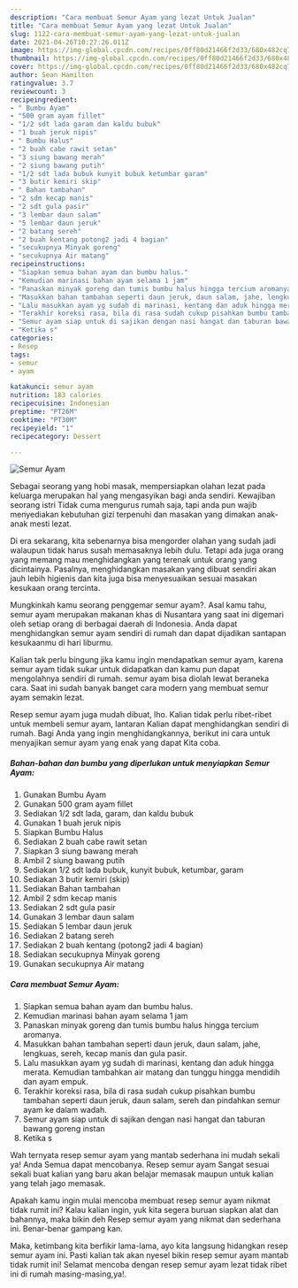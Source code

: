 ```yaml
---
description: "Cara membuat Semur Ayam yang lezat Untuk Jualan"
title: "Cara membuat Semur Ayam yang lezat Untuk Jualan"
slug: 1122-cara-membuat-semur-ayam-yang-lezat-untuk-jualan
date: 2021-04-26T10:27:26.011Z
image: https://img-global.cpcdn.com/recipes/0ff80d21466f2d33/680x482cq70/semur-ayam-foto-resep-utama.jpg
thumbnail: https://img-global.cpcdn.com/recipes/0ff80d21466f2d33/680x482cq70/semur-ayam-foto-resep-utama.jpg
cover: https://img-global.cpcdn.com/recipes/0ff80d21466f2d33/680x482cq70/semur-ayam-foto-resep-utama.jpg
author: Sean Hamilton
ratingvalue: 3.7
reviewcount: 3
recipeingredient:
- " Bumbu Ayam"
- "500 gram ayam fillet"
- "1/2 sdt lada garam dan kaldu bubuk"
- "1 buah jeruk nipis"
- " Bumbu Halus"
- "2 buah cabe rawit setan"
- "3 siung bawang merah"
- "2 siung bawang putih"
- "1/2 sdt lada bubuk kunyit bubuk ketumbar garam"
- "3 butir kemiri skip"
- " Bahan tambahan"
- "2 sdm kecap manis"
- "2 sdt gula pasir"
- "3 lembar daun salam"
- "5 lembar daun jeruk"
- "2 batang sereh"
- "2 buah kentang potong2 jadi 4 bagian"
- "secukupnya Minyak goreng"
- "secukupnya Air matang"
recipeinstructions:
- "Siapkan semua bahan ayam dan bumbu halus."
- "Kemudian marinasi bahan ayam selama 1 jam"
- "Panaskan minyak goreng dan tumis bumbu halus hingga tercium aromanya."
- "Masukkan bahan tambahan seperti daun jeruk, daun salam, jahe, lengkuas, sereh, kecap manis dan gula pasir."
- "Lalu masukkan ayam yg sudah di marinasi, kentang dan aduk hingga merata. Kemudian tambahkan air matang dan tunggu hingga mendidih dan ayam empuk."
- "Terakhir koreksi rasa, bila di rasa sudah cukup pisahkan bumbu tambahan seperti daun jeruk, daun salam, sereh dan pindahkan semur ayam ke dalam wadah."
- "Semur ayam siap untuk di sajikan dengan nasi hangat dan taburan bawang goreng instan"
- "Ketika s"
categories:
- Resep
tags:
- semur
- ayam

katakunci: semur ayam 
nutrition: 183 calories
recipecuisine: Indonesian
preptime: "PT26M"
cooktime: "PT30M"
recipeyield: "1"
recipecategory: Dessert

---
```



![Semur Ayam](https://img-global.cpcdn.com/recipes/0ff80d21466f2d33/680x482cq70/semur-ayam-foto-resep-utama.jpg)

Sebagai seorang yang hobi masak, mempersiapkan olahan lezat pada keluarga merupakan hal yang mengasyikan bagi anda sendiri. Kewajiban seorang istri Tidak cuma mengurus rumah saja, tapi anda pun wajib menyediakan kebutuhan gizi terpenuhi dan masakan yang dimakan anak-anak mesti lezat.

Di era  sekarang, kita sebenarnya bisa mengorder olahan yang sudah jadi walaupun tidak harus susah memasaknya lebih dulu. Tetapi ada juga orang yang memang mau menghidangkan yang terenak untuk orang yang dicintainya. Pasalnya, menghidangkan masakan yang dibuat sendiri akan jauh lebih higienis dan kita juga bisa menyesuaikan sesuai masakan kesukaan orang tercinta. 



Mungkinkah kamu seorang penggemar semur ayam?. Asal kamu tahu, semur ayam merupakan makanan khas di Nusantara yang saat ini digemari oleh setiap orang di berbagai daerah di Indonesia. Anda dapat menghidangkan semur ayam sendiri di rumah dan dapat dijadikan santapan kesukaanmu di hari liburmu.

Kalian tak perlu bingung jika kamu ingin mendapatkan semur ayam, karena semur ayam tidak sukar untuk didapatkan dan kamu pun dapat mengolahnya sendiri di rumah. semur ayam bisa diolah lewat beraneka cara. Saat ini sudah banyak banget cara modern yang membuat semur ayam semakin lezat.

Resep semur ayam juga mudah dibuat, lho. Kalian tidak perlu ribet-ribet untuk membeli semur ayam, lantaran Kalian dapat menghidangkan sendiri di rumah. Bagi Anda yang ingin menghidangkannya, berikut ini cara untuk menyajikan semur ayam yang enak yang dapat Kita coba.

<!--inarticleads1-->

##### Bahan-bahan dan bumbu yang diperlukan untuk menyiapkan Semur Ayam:

1. Gunakan  Bumbu Ayam
1. Gunakan 500 gram ayam fillet
1. Sediakan 1/2 sdt lada, garam, dan kaldu bubuk
1. Gunakan 1 buah jeruk nipis
1. Siapkan  Bumbu Halus
1. Sediakan 2 buah cabe rawit setan
1. Siapkan 3 siung bawang merah
1. Ambil 2 siung bawang putih
1. Sediakan 1/2 sdt lada bubuk, kunyit bubuk, ketumbar, garam
1. Sediakan 3 butir kemiri (skip)
1. Sediakan  Bahan tambahan
1. Ambil 2 sdm kecap manis
1. Sediakan 2 sdt gula pasir
1. Gunakan 3 lembar daun salam
1. Sediakan 5 lembar daun jeruk
1. Sediakan 2 batang sereh
1. Sediakan 2 buah kentang (potong2 jadi 4 bagian)
1. Sediakan secukupnya Minyak goreng
1. Gunakan secukupnya Air matang




<!--inarticleads2-->

##### Cara membuat Semur Ayam:

1. Siapkan semua bahan ayam dan bumbu halus.
1. Kemudian marinasi bahan ayam selama 1 jam
1. Panaskan minyak goreng dan tumis bumbu halus hingga tercium aromanya.
1. Masukkan bahan tambahan seperti daun jeruk, daun salam, jahe, lengkuas, sereh, kecap manis dan gula pasir.
1. Lalu masukkan ayam yg sudah di marinasi, kentang dan aduk hingga merata. Kemudian tambahkan air matang dan tunggu hingga mendidih dan ayam empuk.
1. Terakhir koreksi rasa, bila di rasa sudah cukup pisahkan bumbu tambahan seperti daun jeruk, daun salam, sereh dan pindahkan semur ayam ke dalam wadah.
1. Semur ayam siap untuk di sajikan dengan nasi hangat dan taburan bawang goreng instan
1. Ketika s




Wah ternyata resep semur ayam yang mantab sederhana ini mudah sekali ya! Anda Semua dapat mencobanya. Resep semur ayam Sangat sesuai sekali buat kalian yang baru akan belajar memasak maupun untuk kalian yang telah jago memasak.

Apakah kamu ingin mulai mencoba membuat resep semur ayam nikmat tidak rumit ini? Kalau kalian ingin, yuk kita segera buruan siapkan alat dan bahannya, maka bikin deh Resep semur ayam yang nikmat dan sederhana ini. Benar-benar gampang kan. 

Maka, ketimbang kita berfikir lama-lama, ayo kita langsung hidangkan resep semur ayam ini. Pasti kalian tak akan nyesel bikin resep semur ayam mantab tidak rumit ini! Selamat mencoba dengan resep semur ayam lezat tidak ribet ini di rumah masing-masing,ya!.

